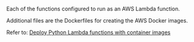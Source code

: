 Each of the functions configured to run as an AWS Lambda function. 

Additional files are the Dockerfiles for creating the AWS Docker images.

Refer to: [Deploy Python Lambda functions with container images](https://docs.aws.amazon.com/lambda/latest/dg/python-image.html)
